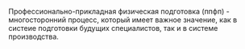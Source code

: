 Профессионально-прикладная физическая подготовка (ппфп) - многосторонний процесс, который имеет важное значение, как в систеие подготовки будущих специалистов, так и в системе производства. 